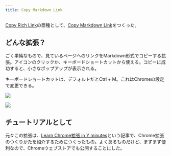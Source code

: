 ```yaml
---
title: Copy Markdown Link
---
```

[Copy Rich Link](https://chrome.google.com/webstore/detail/copy-rich-link/hikiamlgpdcabppakpmemaofmkgknpea)の亜種として、[Copy Markdown Link](https://chrome.google.com/webstore/detail/copy-markdown-link/gkceaaphhbeanfciglgpffnncfpipjpa)をつくった。

どんな拡張？
------

ごく単純なもので、見ているページへのリンクをMarkdown形式でコピーする拡張。アイコンのクリックか、キーボードショートカットから使える。コピーに成功すると、小さなポップアップが表示される。

キーボードショートカットは、デフォルトだとCtrl + M。これはChromeの設定で変更できる。

![](https://lh3.googleusercontent.com/docs/ADP-6oHlcY_p6CWNXBwoeIMOOavWeWDlLG5Bwa-rpVSxu_7-LxCs5CCGsRWwc6TAqOum4rx-w6InuwFDo4kR8wBl2JV3GDfVLZawgLUSabw0_j59rDugk20kt5Vi3VWYVn8wlbydVdLgAySM8tkkf-maQsFBfKXR-RwA4tb7H3_FtycNV9vPK_Enm4czDhJ4TD35CElqhDpz-Q61g49C9Nn-MBfk83rYJc-1A8KpkEuUEuUqZvmPG-NR-qzjgoPHZvfC5AkCR9v_RvGpJtkK-WoDk4Pym1ICEaV5i1HH1NH6AiyxfJnfvFFZ7sVJlib5Vo8hlRIWpli-JlsNgRdfuTB4lgLZyYQzel4HyuF58gAljLb62hkb9ywpLyUBtTIJ6gdWfWim_ockA4OMUcuoGoECaWS2aqL3AExZgJ4ysavKCl9BTfWfkgrm0o-P1QF5m-K0yXlepIt6I9LB_xrSTMV5YG2k91-eN-ETYE7w3na6eTTPwl8S-45BP0TUdbJmfLifuCcppq7KjkcZVHhznbQ8Xw4Xrz46uiJy5PnCepnGUPrnsNAUWTY2RT5Z5CglBs2PgfTNcdsbOVifQ3ygqkqkuCU71EK1Rgz6fM1bRvhQ3tZbhoAfTcnMX0qAk4X9Z7UZZlypl2g9g15o4EOfgJ_80PJV4_HYvGn5CQHEs3KbabwZkLPSDv52G52HjQbuVXi9-KlJw5OZNPO9Z56bVNA4yNefaGtA9xwQG-BpTnynnn1mQIxwFjfCD3Vi5sa3YyHPqNA505zzAlYviP_dc2os9kF5l4u1gKJ0IdA3lqN1uyLLgmts32qgvReyFcg7QsKgOeGt8W8rSRAKZAMP06aWPPhl2FUhIBCo1GIa1SUdzIbCLRCp-SBWa1U8B7zAy6YvyaxsF6CrB2bsyKajz_q21OpG8GUimaQoBWLBw1hw3q0b7Zl2zvSY085GrBIxwWUKpxub6X1zS-xJQIraF1KW8bifg_k2Eg1DUdT8IIcPWGq28nP2SXZxqLQaKghxiMz8sAnxnjXhCwmpD_yIYmM6Bo3j_oyxeYOCyrxkXbHZx6efjjkUAyBhc2FBzCyT10sNTAGAVYfBpsEfpBU0srIDf1x9A7TSb3IvUW5pSu0kGoTuj4ceBk9qMLs811ZRnbUSq4jbjw1iq8GMCQaeCC2zoObSPGytJaIPKXXFDtAyIG_g5Ktp-je7l4OPRv2SAseoPfxhzoJ-21jp2kdMnFfXN1e9z7nst4oL0HAK7yilPeWZkhaZ)

![](https://lh3.googleusercontent.com/docs/ADP-6oF96frmh75Y_ggT3U12tp9NMY-eG8SEv1A8L9keHtm_eTTU6WEwLyxYj8NXxro79SxJ_axJrOeGDbi747BEpzdSoZ4I61oprSUXkL0J0UlzMSbVHVBH-yFYAY-p7ivGa5oGviDW47SK4vc0xd8IRh1bulUOgsUm7lkwyxfC1h_k2qPP7M8yWW6Bc7h8t0FkAir1E1wiWTZ83apaJ-ZnRkVNqW5kse8Jhs0GgoyL8Irdm_UgejuPCmDnujo1p6QNjdUaMLL9QO7d9gpCyxKVkekPeiSLfWUO4xmCKunDNmAnds4vJ-dB3wgarvQD5i3R7ktTRw77GanZff6bHNZZHhnFXot43wOxgbNDcyz592fPtkINcYmgm81K-9XQ8t6OBMH__975W7bpNDZz7tM_v0lUQYOuhRzfA9hceVNBnGKbmwhRH4qHOXRtuSUl3b0jy2v7XncdDzEJDISkhuxeY-HEKokIycFiRzWlypqQSIV_9Ohyil4DVO8myMb61Hm8S36vM-Y5nSezA3wV1tHt6jl1jwQQFCA3eci7-oVCOzMKLVzlPKxn88AbzWisCz0jSrEPFUDPafccIzrfzEKlkogrJTda7iVnEv7UcdKEy0OaJ-iumMi7hEt_otXZci1u_PMLNNogDIkq1B-25_rkbaPSq4QgLM4YHrOlrFXc3o4eyYsdGuHC09JSJ7G_mVCrghReS0Qdrt58yAZM8h0U5FFcVMspzaFgUye28M_ydpxGWwPk7NcUpKv84f_E67lwBV-WDBSEniOJCxemcuRbAVDx4sYLORaAW99DB91DTtPfj9Sp_yE17ERQWf1YuF-eLZYKZh75Zcsq4MCi81Nq9a38Od3q8Uzx5paugHalm5AQS2bYG1TMtrGdh-IAAUySYhXsP8DBrCeNz1p_0yTNZN2qDtmL_trCy08AJxxqqkXlMeF50rPvaqijFv1MkEB-Px-OguDA5o2nM6O-nN7QU6x_suPedVntMwsC5wGexGBKWLl4ajho2I5ya9VmFrXMrR0oYc117LEFJZ4Im-Qq_saSXQ3bzA_jI9MEP9XPfum-hjxH367R5qiMMcRzxTicVCxmfYU-hGcP5JqEMnCq0t9jXeFyhzhw8-tVycAu1_CV043WLHrLSuPucE8hwvGh3gFbPCSbm1wrwFmYLubwrZkApUMutmL2SZkn9yTQaRaODG_P3s-qFsM2jkkH3xugjHtY8aymARsPu9pc31UurmMfxzKCzAF2d0FtUOF_Ug9uj_Af)

チュートリアルとして
----------

元々この拡張は、[Learn Chrome拡張 in Y minutes](https://r7kamura.com/articles/2022-05-18-learn-chrome-extention-in-y-minutes)という記事で、Chrome拡張のつくりかたを紹介するためにつくったもの。よくあるものだけど、まずまず便利なので、Chromeウェブストアでも公開することにした。
